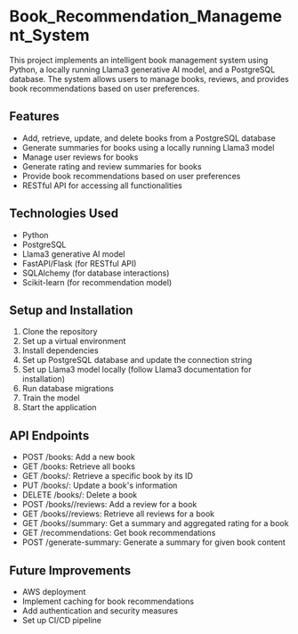 # Book_Recommendation_Management_System

This project implements an intelligent book management system using Python, a locally running Llama3 generative AI model, and a PostgreSQL database. The system allows users to manage books, reviews, and provides book recommendations based on user preferences.

## Features

- Add, retrieve, update, and delete books from a PostgreSQL database
- Generate summaries for books using a locally running Llama3 model
- Manage user reviews for books
- Generate rating and review summaries for books
- Provide book recommendations based on user preferences
- RESTful API for accessing all functionalities

## Technologies Used

- Python
- PostgreSQL
- Llama3 generative AI model
- FastAPI/Flask (for RESTful API)
- SQLAlchemy (for database interactions)
- Scikit-learn (for recommendation model)

## Setup and Installation

1. Clone the repository
2. Set up a virtual environment
3. Install dependencies
4. Set up PostgreSQL database and update the connection string
5. Set up Llama3 model locally (follow Llama3 documentation for installation)
6. Run database migrations
7. Train the model
8. Start the application

## API Endpoints

- POST /books: Add a new book
- GET /books: Retrieve all books
- GET /books/<id>: Retrieve a specific book by its ID
- PUT /books/<id>: Update a book's information
- DELETE /books/<id>: Delete a book
- POST /books/<id>/reviews: Add a review for a book
- GET /books/<id>/reviews: Retrieve all reviews for a book
- GET /books/<id>/summary: Get a summary and aggregated rating for a book
- GET /recommendations: Get book recommendations
- POST /generate-summary: Generate a summary for given book content

## Future Improvements

- AWS deployment
- Implement caching for book recommendations
- Add authentication and security measures
- Set up CI/CD pipeline
